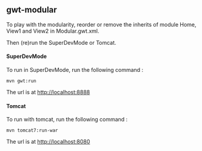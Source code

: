 ## gwt-modular

To play with the modularity, reorder or remove the inherits of module Home, View1 and View2 in Modular.gwt.xml.

Then (re)run the SuperDevMode or Tomcat.

#### SuperDevMode

To run in SuperDevMode, run the following command :
```
mvn gwt:run
```
The url is at [http://localhost:8888](http://localhost:8888)

#### Tomcat

To run with tomcat, run the following command :
```
mvn tomcat7:run-war
```
The url is at [http://localhost:8080](http://localhost:8080)
